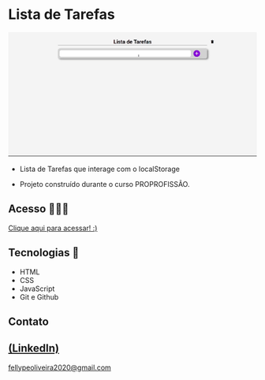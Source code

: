# Lista de Tarefas

 ![preview](./.github/preview.gif)
 
 - Lista de Tarefas que interage com o localStorage

 - Projeto construído durante o curso PROPROFISSÃO.

## Acesso 👨🏻‍💻
 [Clique aqui para acessar! :)](https://todolist-fellype.vercel.app/)

## Tecnologias 👾
- HTML
- CSS
- JavaScript
- Git e Github

## Contato
[(LinkedIn)](https://www.linkedin.com/in/fellype-oliveira-920699230/)
-----
fellypeoliveira2020@gmail.com